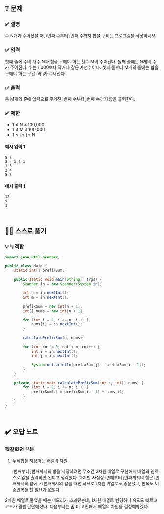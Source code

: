## ❔ 문제
### ✅ 설명
수 N개가 주어졌을 때, i번째 수부터 j번째 수까지 합을 구하는 프로그램을 작성하시오.

### ✅ 입력
첫째 줄에 수의 개수 N과 합을 구해야 하는 횟수 M이 주어진다. 둘째 줄에는 N개의 수가 주어진다. 수는 1,000보다 작거나 같은 자연수이다. 셋째 줄부터 M개의 줄에는 합을 구해야 하는 구간 i와 j가 주어진다.

### ✅ 출력
총 M개의 줄에 입력으로 주어진 i번째 수부터 j번째 수까지 합을 출력한다.

### ✅ 제한
- 1 ≤ N ≤ 100,000
- 1 ≤ M ≤ 100,000
- 1 ≤ i ≤ j ≤ N

#### 예시 입력 1
```
5 3
5 4 3 2 1
1 3
2 4
5 5
```

#### 예시 출력 1
```
12
9
1
```

<br>

## ✍🏻 스스로 풀기

### 💡 누적합

``` java
import java.util.Scanner;

public class Main {
    static int[] prefixSum;

    public static void main(String[] args) {
        Scanner in = new Scanner(System.in);

        int n = in.nextInt();
        int m = in.nextInt();

        prefixSum = new int[n + 1];
        int[] nums = new int[n + 1];

        for (int i = 1; i <= n; i++) {
            nums[i] = in.nextInt();
        }

        calculatePrefixSum(n, nums);

        for (int cnt = 0; cnt < m; cnt++) {
            int i = in.nextInt();
            int j = in.nextInt();

            System.out.println(prefixSum[j] - prefixSum[i - 1]);
        }
    }

    private static void calculatePrefixSum(int n, int[] nums) {
        for (int i = 1; i <= n; i++) {
            prefixSum[i] = prefixSum[i - 1] + nums[i];
        }
    }
}
```

<br>

## ✔️ 오답 노트

### 헷갈렸던 부분
1. 누적합을 저장하는 배열의 차원

    i번째부터 j번째까지의 합을 저장하려면 무조건 2차원 배열로 구현해서 배열의 인덱스로 값을 출력하면 된다고 생각했다.
    하지만 사실상 i번째부터 j번째까지의 합은 j번째까지의 합에 i-1번째까지의 합을 빼면 되므로 1차원 배열로도 충분했고, 반복도 이중반복을 할 필요가 없었다.

2차원 배열로 풀었을 때는 메모리가 초과됐는데, 1차원 배열로 변경하니 속도도 빠르고 코드가 훨씬 간단해졌다. 다음부터는 좀 더 고민해서 배열의 차원을 결정해야겠다.
